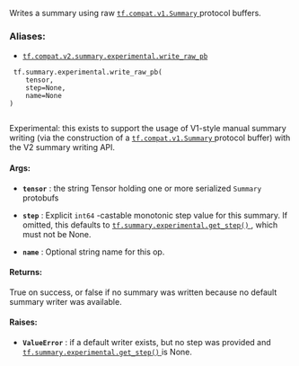 Writes a summary using raw [ `tf.compat.v1.Summary` ](https://tensorflow.google.cn/api_docs/python/tf/compat/v1/Summary) protocol buffers.



### Aliases:

- [ `tf.compat.v2.summary.experimental.write_raw_pb` ](/api_docs/python/tf/summary/experimental/write_raw_pb)



```
 tf.summary.experimental.write_raw_pb(
    tensor,
    step=None,
    name=None
)
 
```

Experimental: this exists to support the usage of V1-style manual summary
writing (via the construction of a [ `tf.compat.v1.Summary` ](https://tensorflow.google.cn/api_docs/python/tf/compat/v1/Summary) protocol buffer)
with the V2 summary writing API.



#### Args:

- **`tensor`** : the string Tensor holding one or more serialized  `Summary`  protobufs

- **`step`** : Explicit  `int64` -castable monotonic step value for this summary. If
omitted, this defaults to [ `tf.summary.experimental.get_step()` ](https://tensorflow.google.cn/api_docs/python/tf/summary/experimental/get_step), which must
not be None.

- **`name`** : Optional string name for this op.



#### Returns:
True on success, or false if no summary was written because no default
summary writer was available.



#### Raises:

- **`ValueError`** : if a default writer exists, but no step was provided and
[ `tf.summary.experimental.get_step()` ](https://tensorflow.google.cn/api_docs/python/tf/summary/experimental/get_step) is None.

